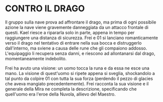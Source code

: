 # CONTRO IL DRAGO

Il gruppo sulla nave prova ad affrontare il drago, ma prima di ogni possibile azione la nave viene gravemente danneggiata da un attacco frontale di questi. Kael riesce a ripararla solo in parte, appena in tempo per raggiungere una distanza di sicurezza. Frei e 01 si lanciano romanticamente verso il drago nel tentativo di entrare nella sua bocca e distruggerlo dall'interno, ma sviene a causa delle rune che gli compaiono addosso. 
L'equipaggio li recupera senza danni, e riescono ad allontanarsi dal drago, momentaneamente indebolito.

Frei ha avuto una visione: un uomo  tocca la runa e da essa ne esce una mano. La visione di quest'uomo si ripete appena si sveglia, shockandolo a tal punto da colpire 01 con tutta la sua forza (perdendo il pezzo di glacies che aveva mangiato precedentemente).
Frei racconta la sua visione e il generale della Mira ne completa la descrizione, specificando che quell'uomo era l'eroe della Nuvola, allievo del Maestro.


